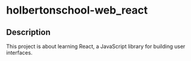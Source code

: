 # holbertonschool-web_react

## Description

This project is about learning React, a JavaScript library for building user interfaces.

